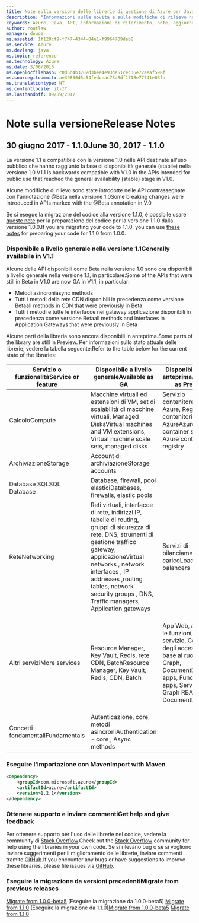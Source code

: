 ```yaml
---
title: Note sulla versione delle librerie di gestione di Azure per Java | Microsoft Docs
description: "Informazioni sulle novità e sulle modifiche di rilievo nelle librerie di gestione di Azure per Java"
keywords: Azure, Java, API, informazioni di riferimento, note, aggiornamenti, deprecare
author: routlaw
manager: douge
ms.assetid: 1f128cf9-f747-4344-84e1-f9964709deb8
ms.service: Azure
ms.devlang: java
ms.topic: reference
ms.technology: Azure
ms.date: 3/06/2016
ms.openlocfilehash: c0d5c4b3702d3bee4e93de51cec36e72aeaf598f
ms.sourcegitcommit: ae39830d5a54fedceac78d8df1718e77741e03fa
ms.translationtype: HT
ms.contentlocale: it-IT
ms.lasthandoff: 09/09/2017
---
```

# <a name="release-notes"></a><span data-ttu-id="f4be6-104">Note sulla versione</span><span class="sxs-lookup"><span data-stu-id="f4be6-104">Release Notes</span></span> 

## <a name="june-30-2017---110"></a><span data-ttu-id="f4be6-105">30 giugno 2017 - 1.1.0</span><span class="sxs-lookup"><span data-stu-id="f4be6-105">June 30, 2017 - 1.1.0</span></span> 

<span data-ttu-id="f4be6-106">La versione 1.1 è compatibile con la versione 1.0 nelle API destinate all'uso pubblico che hanno raggiunto la fase di disponibilità generale (stabile) nella versione 1.0.</span><span class="sxs-lookup"><span data-stu-id="f4be6-106">V1.1 is backwards compatible with V1.0 in the APIs intended for public use that reached the general availability (stable) stage in V1.0.</span></span>

<span data-ttu-id="f4be6-107">Alcune modifiche di rilievo sono state introdotte nelle API contrassegnate con l'annotazione @Beta nella versione 1.0</span><span class="sxs-lookup"><span data-stu-id="f4be6-107">Some breaking changes were introduced in APIs marked with the @Beta annotation in V.0</span></span>

<span data-ttu-id="f4be6-108">Se si esegue la migrazione del codice alla versione 1.1.0, è possibile usare [queste note](https://github.com/Azure/azure-sdk-for-java/blob/master/notes/prepare-for-1.1.0.md) per la preparazione del codice per la versione 1.1.0 dalla versione 1.0.0.</span><span class="sxs-lookup"><span data-stu-id="f4be6-108">If you are migrating your code to 1.1.0, you can use [these notes](https://github.com/Azure/azure-sdk-for-java/blob/master/notes/prepare-for-1.1.0.md) for preparing your code for 1.1.0 from 1.0.0.</span></span>

### <a name="generally-availabile-in-v11"></a><span data-ttu-id="f4be6-109">Disponibile a livello generale nella versione 1.1</span><span class="sxs-lookup"><span data-stu-id="f4be6-109">Generally availabile in V1.1</span></span>

<span data-ttu-id="f4be6-110">Alcune delle API disponibili come Beta nella versione 1.0 sono ora disponibili a livello generale nella versione 1.1, in particolare:</span><span class="sxs-lookup"><span data-stu-id="f4be6-110">Some of the APIs that were still in Beta in V1.0 are now GA in V1.1, in particular:</span></span>

- <span data-ttu-id="f4be6-111">Metodi asincroni</span><span class="sxs-lookup"><span data-stu-id="f4be6-111">async methods</span></span>
- <span data-ttu-id="f4be6-112">Tutti i metodi della rete CDN disponibili in precedenza come versione Beta</span><span class="sxs-lookup"><span data-stu-id="f4be6-112">all methods in CDN that were previously in Beta</span></span>
- <span data-ttu-id="f4be6-113">Tutti i metodi e tutte le interfacce nei gateway applicazione disponibili in precedenza come versione Beta</span><span class="sxs-lookup"><span data-stu-id="f4be6-113">all methods and interfaces in Application Gateways that were previously in Beta</span></span>

 <span data-ttu-id="f4be6-114">Alcune parti della libreria sono ancora disponibili in anteprima.</span><span class="sxs-lookup"><span data-stu-id="f4be6-114">Some parts of the library are still in Preview.</span></span> <span data-ttu-id="f4be6-115">Per informazioni sullo stato attuale delle librerie, vedere la tabella seguente:</span><span class="sxs-lookup"><span data-stu-id="f4be6-115">Refer to the table below for the current state of the libraries:</span></span>

<span data-ttu-id="f4be6-116">Servizio o funzionalità</span><span class="sxs-lookup"><span data-stu-id="f4be6-116">Service or feature</span></span> | <span data-ttu-id="f4be6-117">Disponibile a livello generale</span><span class="sxs-lookup"><span data-stu-id="f4be6-117">Available as GA</span></span> | <span data-ttu-id="f4be6-118">Disponibile come anteprima</span><span class="sxs-lookup"><span data-stu-id="f4be6-118">Available as Preview</span></span>  | <span data-ttu-id="f4be6-119">Presto disponibile</span><span class="sxs-lookup"><span data-stu-id="f4be6-119">Coming soon</span></span> |
---------|---------|---------|---------|
<span data-ttu-id="f4be6-120">Calcolo</span><span class="sxs-lookup"><span data-stu-id="f4be6-120">Compute</span></span>  | <span data-ttu-id="f4be6-121">Macchine virtuali ed estensioni di VM, set di scalabilità di macchine virtuali, Managed Disks</span><span class="sxs-lookup"><span data-stu-id="f4be6-121">Virtual machines and VM extensions, Virtual machine scale sets, managed disks</span></span>   | <span data-ttu-id="f4be6-122">Servizio contenitore di Azure, Registro contenitori di Azure</span><span class="sxs-lookup"><span data-stu-id="f4be6-122">Azure container service, Azure container registry</span></span> |    |
<span data-ttu-id="f4be6-123">Archiviazione</span><span class="sxs-lookup"><span data-stu-id="f4be6-123">Storage</span></span>   |  <span data-ttu-id="f4be6-124">Account di archiviazione</span><span class="sxs-lookup"><span data-stu-id="f4be6-124">Storage accounts</span></span>       |         |   <span data-ttu-id="f4be6-125">Crittografia</span><span class="sxs-lookup"><span data-stu-id="f4be6-125">Encryption</span></span>      |
<span data-ttu-id="f4be6-126">Database SQL</span><span class="sxs-lookup"><span data-stu-id="f4be6-126">SQL Database</span></span>  | <span data-ttu-id="f4be6-127">Database, firewall, pool elastici</span><span class="sxs-lookup"><span data-stu-id="f4be6-127">Databases, firewalls, elastic pools</span></span>        |         |   <span data-ttu-id="f4be6-128">Altre funzionalità</span><span class="sxs-lookup"><span data-stu-id="f4be6-128">More features</span></span>      |
<span data-ttu-id="f4be6-129">Rete</span><span class="sxs-lookup"><span data-stu-id="f4be6-129">Networking</span></span>    |  <span data-ttu-id="f4be6-130">Reti virtuali, interfacce di rete, indirizzi IP, tabelle di routing, gruppi di sicurezza di rete, DNS, strumenti di gestione traffico gateway, applicazione</span><span class="sxs-lookup"><span data-stu-id="f4be6-130">Virtual networks , network interfaces , IP addresses ,routing tables, network security groups , DNS, Traffic managers, Application gateways</span></span>  |    <span data-ttu-id="f4be6-131">Servizi di bilanciamento del carico</span><span class="sxs-lookup"><span data-stu-id="f4be6-131">Load balancers</span></span>     |   <span data-ttu-id="f4be6-132">VPN, watcher di rete</span><span class="sxs-lookup"><span data-stu-id="f4be6-132">VPN, Network watchers</span></span>   |
<span data-ttu-id="f4be6-133">Altri servizi</span><span class="sxs-lookup"><span data-stu-id="f4be6-133">More services</span></span>    |  <span data-ttu-id="f4be6-134">Resource Manager, Key Vault, Redis, rete CDN, Batch</span><span class="sxs-lookup"><span data-stu-id="f4be6-134">Resource Manager, Key Vault, Redis,  CDN, Batch</span></span>       |  <span data-ttu-id="f4be6-135">App Web, app per le funzioni, bus di servizio, Controllo degli accessi in base al ruolo per Graph, DocumentDB</span><span class="sxs-lookup"><span data-stu-id="f4be6-135">Web apps, Function apps, Service Bus, Graph RBAC, DocumentDB</span></span>   | <span data-ttu-id="f4be6-136">Monitoraggio, Utilità di pianificazione, gestione delle funzioni, Ricerca, altre funzionalità di Controllo degli accessi in base al ruolo per Graph</span><span class="sxs-lookup"><span data-stu-id="f4be6-136">Monitor ,Scheduler, Functions management, Search, more Graph RBAC features</span></span>        |
<span data-ttu-id="f4be6-137">Concetti fondamentali</span><span class="sxs-lookup"><span data-stu-id="f4be6-137">Fundamentals</span></span>     |   <span data-ttu-id="f4be6-138">Autenticazione, core, metodi asincroni</span><span class="sxs-lookup"><span data-stu-id="f4be6-138">Authentication - core , Async methods</span></span>       |      |         |

### <a name="import-with-maven"></a><span data-ttu-id="f4be6-139">Eseguire l'importazione con Maven</span><span class="sxs-lookup"><span data-stu-id="f4be6-139">Import with Maven</span></span>

```XML
<dependency>
    <groupId>com.microsoft.azure</groupId>
    <artifactId>azure</artifactId>
    <version>1.2.1</version>
</dependency>
```

### <a name="get-help-and-give-feedback"></a><span data-ttu-id="f4be6-140">Ottenere supporto e inviare commenti</span><span class="sxs-lookup"><span data-stu-id="f4be6-140">Get help and give feedback</span></span>

<span data-ttu-id="f4be6-141">Per ottenere supporto per l'uso delle librerie nel codice, vedere la community di [Stack Overflow](http://stackoverflow.com/questions/tagged/azure-java-sdk).</span><span class="sxs-lookup"><span data-stu-id="f4be6-141">Check out the [Stack Overflow](http://stackoverflow.com/questions/tagged/azure-java-sdk) community for help using the libraries in your own code.</span></span> <span data-ttu-id="f4be6-142">Se si rilevano bug o se si vogliono inviare suggerimenti per il miglioramento delle librerie, inviare commenti tramite [GitHub](https://github.com/Azure/azure-sdk-for-java/issues).</span><span class="sxs-lookup"><span data-stu-id="f4be6-142">If you encounter any bugs or have suggestions to improve these libraries, please file issues via [GitHub](https://github.com/Azure/azure-sdk-for-java/issues).</span></span>

### <a name="migrate-from-previous-releases"></a><span data-ttu-id="f4be6-143">Eseguire la migrazione da versioni precedenti</span><span class="sxs-lookup"><span data-stu-id="f4be6-143">Migrate from previous releases</span></span>

<span data-ttu-id="f4be6-144">[Migrate from 1.0.0-beta5](https://github.com/Azure/azure-sdk-for-java/blob/master/notes/prepare-for-1.0.0.md) (Eseguire la migrazione da 1.0.0-beta5) [Migrate from 1.1.0](https://github.com/Azure/azure-sdk-for-java/blob/master/notes/prepare-for-1.1.0.md) (Eseguire la migrazione da 1.1.0)</span><span class="sxs-lookup"><span data-stu-id="f4be6-144">[Migrate from 1.0.0-beta5](https://github.com/Azure/azure-sdk-for-java/blob/master/notes/prepare-for-1.0.0.md)  [Migrate from 1.1.0](https://github.com/Azure/azure-sdk-for-java/blob/master/notes/prepare-for-1.1.0.md)</span></span>


